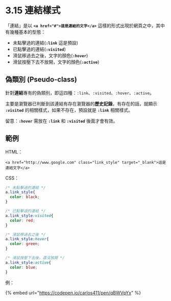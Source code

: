 # 3.15 連結樣式

「連結」是以 **`<a href="#">這是連結的文字</a>`** 這樣的形式出現於網頁之中，其中有幾種基本的型態：

* 未點擊過的連結(**`:link`** 這是預設)
* 已點擊過的連結(**`:visited`**)
* 滑鼠移過去之後，文字的顏色(**`:hover`**)
* 滑鼠按壓下去不放開，文字的顏色(**`:active`**)



## 偽類別 (Pseudo-class)

針對**連結**專有的偽類別，即這四種：`:link`、`:visited`、`:hover`、`:active`。

主要是瀏覽器已判斷到該連結有存在瀏覽器的**歷史記錄**，有存在的話，就顯示 **`:visited`** 的相關樣式，如果不存在，預設就是 **`:link`** 相關樣式。



留意：**`:hover`** 需放在 **`:link`** 和 **`:visited`** 後面才會有效。



## 範例

HTML：

```markup
<a href="http://www.google.com" class="link_style" target="_blank">這是連結文字</a>
```

CSS：

```css
/* 未點擊過的連結 */
a.link_style{
  color: black;
}

/* 已點擊過的連結 */
a.link_style:visited{
  color: red;
}

/* 滑鼠移過去之後 */
a.link_style:hover{
  color: green;
}

/* 滑鼠按壓下去後，還沒放開 */
a.link_style:active{
  color: blue;
}
```

例：

{% embed url="https://codepen.io/carlos411/pen/qBWVpYx" %}
